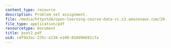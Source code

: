 ```yaml
---
content_type: resource
description: Problem set assignment.
file: /media/https%3A/open-learning-course-data-rc.s3.amazonaws.com/20-011j-statistical-thermodynamics-of-biomolecular-systems-be-011j-spring-2004/cdf9a3ac235ce138e100010d96691cfa_pset2.pdf
file_type: application/pdf
resourcetype: Document
title: pset2.pdf
uid: cdf9a3ac-235c-e138-e100-010d96691cfa
---
```

